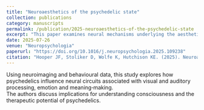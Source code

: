 ```yaml
---
title: "Neuroaesthetics of the psychedelic state"
collection: publications
category: manuscripts
permalink: /publication/2025-neuroaesthetics-of-the-psychedelic-state
excerpt: "This paper examines neural mechanisms underlying the aesthetic experience during psychedelic states."
date: 2025-07-26
venue: "Neuropsychologia"
paperurl: "https://doi.org/10.1016/j.neuropsychologia.2025.109238"
citation: "Hooper JF, Stoliker D, Wolfe K, Hutchison KE. (2025). Neuroaesthetics of the psychedelic state. <i>Neuropsychologia</i>."
---
```


Using neuroimaging and behavioural data, this study explores how psychedelics influence neural circuits associated with visual and auditory processing, emotion and meaning‑making.  
The authors discuss implications for understanding consciousness and the therapeutic potential of psychedelics.